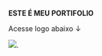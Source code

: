 **ESTE É MEU PORTIFOLIO**

Acesse logo abaixo ↓

![](https://media1.tenor.com/m/r0R0N3dI3kIAAAAd/dancing-cat-dance.gif).
